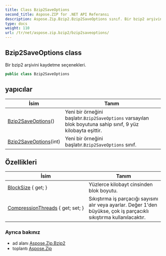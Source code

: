 ```yaml
---
title: Class Bzip2SaveOptions
second_title: Aspose.ZIP for .NET API Referansı
description: Aspose.Zip.Bzip2.Bzip2SaveOptions sınıf. Bir bzip2 arşivini kaydetme seçenekleri.
type: docs
weight: 110
url: /tr/net/aspose.zip.bzip2/bzip2saveoptions/
---
```

## Bzip2SaveOptions class

Bir bzip2 arşivini kaydetme seçenekleri.

```csharp
public class Bzip2SaveOptions
```

## yapıcılar

| İsim | Tanım |
| --- | --- |
| [Bzip2SaveOptions](bzip2saveoptions/#constructor)() | Yeni bir örneğini başlatır.`Bzip2SaveOptions` varsayılan blok boyutuna sahip sınıf, 9 yüz kilobayta eşittir. |
| [Bzip2SaveOptions](bzip2saveoptions/#constructor_1)(int) | Yeni bir örneğini başlatır.`Bzip2SaveOptions` sınıf. |

## Özellikleri

| İsim | Tanım |
| --- | --- |
| [BlockSize](../../aspose.zip.bzip2/bzip2saveoptions/blocksize/) { get; } | Yüzlerce kilobayt cinsinden blok boyutu. |
| [CompressionThreads](../../aspose.zip.bzip2/bzip2saveoptions/compressionthreads/) { get; set; } | Sıkıştırma iş parçacığı sayısını alır veya ayarlar. Değer 1'den büyükse, çok iş parçacıklı sıkıştırma kullanılacaktır. |

### Ayrıca bakınız

* ad alanı [Aspose.Zip.Bzip2](../../aspose.zip.bzip2/)
* toplantı [Aspose.Zip](../../)



